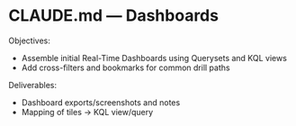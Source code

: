 # CLAUDE.md — Dashboards

Objectives:
- Assemble initial Real-Time Dashboards using Querysets and KQL views
- Add cross-filters and bookmarks for common drill paths

Deliverables:
- Dashboard exports/screenshots and notes
- Mapping of tiles → KQL view/query

